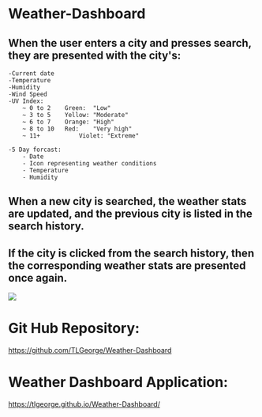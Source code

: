 # Weather-Dashboard


## When the user enters a city and presses search, they are presented with the city's:
    -Current date
    -Temperature
    -Humidity
    -Wind Speed 
    -UV Index:
        ~ 0 to 2	Green: 	"Low"
        ~ 3 to 5	Yellow: "Moderate"
        ~ 6 to 7	Orange: "High"
        ~ 8 to 10	Red:	"Very high"
        ~ 11+	        Violet: "Extreme"

    -5 Day forcast:
        - Date 
        - Icon representing weather conditions
        - Temperature
        - Humidity

## When a new city is searched, the weather stats are updated, and the previous city is listed in the search history. 

## If the city is clicked from the search history, then the corresponding weather stats are presented once again. 
![](.assets/weatherapp.png)

# Git Hub Repository:
 https://github.com/TLGeorge/Weather-Dashboard

# Weather Dashboard Application:
 https://tlgeorge.github.io/Weather-Dashboard/
 